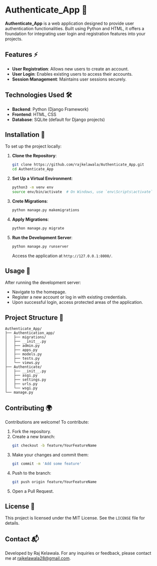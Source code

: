 # Authenticate_App 🚀

**Authenticate_App** is a web application designed to provide user authentication functionalities. Built using Python and HTML, it offers a foundation for integrating user login and registration features into your projects.

## Features ⚡

- **User Registration**: Allows new users to create an account.
- **User Login**: Enables existing users to access their accounts.
- **Session Management**: Maintains user sessions securely.

## Technologies Used 🛠️

- **Backend**: Python (Django Framework)
- **Frontend**: HTML, CSS
- **Database**: SQLite (default for Django projects)
  
## Installation 🚀

To set up the project locally:

1. **Clone the Repository**:
   ```bash
   git clone https://github.com/rajkelawala/Authenticate_App.git
   cd Authenticate_App
   ```

2. **Set Up a Virtual Environment**:
   ```bash
   python3 -m venv env
   source env/bin/activate  # On Windows, use `env\Scripts\activate`
   ```
   
3. **Crete Migrations**:
   ```bash
   python manage.py makemigrations
   ```
   
4. **Apply Migrations**:
   ```bash
   python manage.py migrate
   ```

5. **Run the Development Server**:
   ```bash
   python manage.py runserver
   ```

   Access the application at `http://127.0.0.1:8000/`.

## Usage 🎯

After running the development server:

- Navigate to the homepage.
- Register a new account or log in with existing credentials.
- Upon successful login, access protected areas of the application.

## Project Structure 📁 

```
Authenticate_App/
├── Authentication_app/
│   ├── migrations/
│   ├── __init__.py
│   ├── admin.py
│   ├── apps.py
│   ├── models.py
│   ├── tests.py
│   └── views.py
├── Authenticate/
│   ├── __init__.py
│   ├── asgi.py
│   ├── settings.py
│   ├── urls.py
│   └── wsgi.py
└── manage.py
```

## Contributing 🌍

Contributions are welcome! To contribute:

1. Fork the repository.
2. Create a new branch:
   ```bash
   git checkout -b feature/YourFeatureName
   ```
3. Make your changes and commit them:
   ```bash
   git commit -m 'Add some feature'
   ```
4. Push to the branch:
   ```bash
   git push origin feature/YourFeatureName
   ```
5. Open a Pull Request.

## License 📄

This project is licensed under the MIT License. See the `LICENSE` file for details.

## Contact 📬

Developed by Raj Kelawala. For any inquiries or feedback, please contact me at [rajkelawala28@gmail.com](mailto:rajkelawala28@gmail.com).

